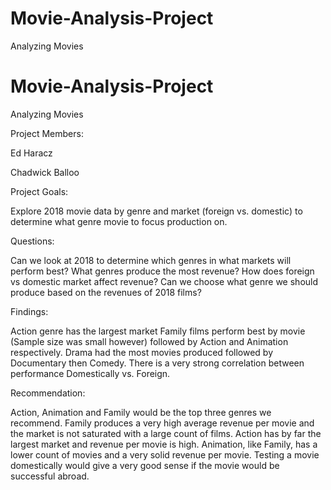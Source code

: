 # Movie-Analysis-Project
Analyzing Movies 

# Movie-Analysis-Project
Analyzing Movies 

Project Members:

Ed Haracz

Chadwick Balloo

Project Goals:

Explore 2018 movie data by genre and market (foreign vs. domestic) to determine what genre movie to focus production on.

Questions:

Can we look at 2018 to determine which genres in what markets will perform best?
What genres produce the most revenue?
How does foreign vs domestic market affect revenue?
Can we choose what genre we should produce based on the revenues of 2018 films?

Findings:

Action genre has the largest market
Family films perform best by movie (Sample size was small however) followed by Action and Animation respectively.
Drama had the most movies produced followed by Documentary then Comedy.
There is a very strong correlation between performance Domestically vs. Foreign.

Recommendation:

Action, Animation and Family would be the top three genres we recommend.
Family produces a very high average revenue per movie and the market is not saturated with a large count of films.
Action has by far the largest market and revenue per movie is high.
Animation, like Family, has a lower count of movies and a very solid revenue per movie.
Testing a movie domestically would give a very good sense if the movie would be successful abroad. 
